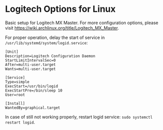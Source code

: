 # Logitech Options for Linux

Basic setup for Logitech MX Master. For more configuration options, please visit https://wiki.archlinux.org/title/Logitech_MX_Master.

For proper operation, delay the start of service in `/usr/lib/systemd/system/logid.service`:

```
[Unit]
Description=Logitech Configuration Daemon
StartLimitIntervalSec=0
After=multi-user.target
Wants=multi-user.target

[Service]
Type=simple
ExecStart=/usr/bin/logid
ExecStartPre=/bin/sleep 10
User=root

[Install]
WantedBy=graphical.target
```

In case of still not working properly, restart logid service: `sudo systemctl restart logid`.
